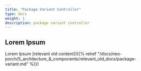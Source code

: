 ```yaml
---
title: "Package Variant Controller"
type: docs
weight: 1
description: package variant controller
---
```


## Lorem Ipsum

Lorem Ipsum [relevant old content]({{% relref "/docs/neo-porch/5_architecture_&_components/relevant_old_docs/package-variant.md" %}})
